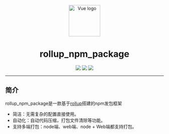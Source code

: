  <p align="center">
    <a href="https://vuejs.org" target="_blank">
        <img width="100" src="https://vuejs.org/images/logo.png" alt="Vue logo">
    </a>
</p>

<h1 align="center">
  rollup_npm_package
</h1>


<p align="center">
  <img src="https://img.shields.io/badge/PHP-7.3-green" />
  <img src="https://img.shields.io/badge/MySQL-5.7-green" />
  <img src="https://img.shields.io/badge/Node.js-12.18.2-green" />
</p>

---
简介
---

rollup_npm_package是一款基于[rollup](https://github.com/rollup/rollup)搭建的npm发包框架
- 简洁：无需复杂的配置直接使用。
- 自动化：自动代码压缩，打包文件清除等功能。
- 支持多端打包：node端、web端、node + Web端都支持打包。


